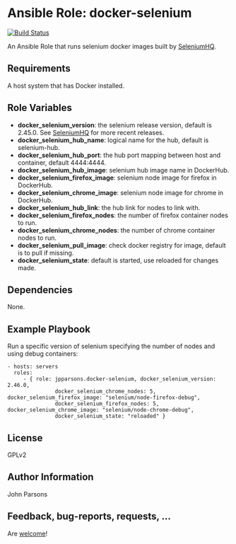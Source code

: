 Ansible Role: docker-selenium
=========

[![Build Status](https://travis-ci.org/jpparsons/ansible-role-docker-selenium.svg)](https://travis-ci.org/jpparsons/ansible-role-docker-selenium)

An Ansible Role that runs selenium docker images built by [SeleniumHQ](https://github.com/SeleniumHQ/docker-selenium).

Requirements
------------

A host system that has Docker installed.

Role Variables
--------------

- __docker_selenium_version__: the selenium release version, default is 2.45.0. See [SeleniumHQ](https://github.com/SeleniumHQ/docker-selenium) for more recent releases.
- __docker_selenium_hub_name__: logical name for the hub, default is selenium-hub.
- __docker_selenium_hub_port__: the hub port mapping between host and container, default 4444:4444.
- __docker_selenium_hub_image__: selenium hub image name in DockerHub.
- __docker_selenium_firefox_image__: selenium node image for firefox in DockerHub.
- __docker_selenium_chrome_image__: selenium node image for chrome in DockerHub.
- __docker_selenium_hub_link__: the hub link for nodes to link with.
- __docker_selenium_firefox_nodes__: the number of firefox container nodes to run.
- __docker_selenium_chrome_nodes__: the number of chrome container nodes to run.
- __docker_selenium_pull_image__: check docker registry for image, default is to pull if missing.
- __docker_selenium_state__: default is started, use reloaded for changes made.

Dependencies
------------

None.

Example Playbook
----------------

Run a specific version of selenium specifying the number of nodes and using debug containers:

    - hosts: servers
      roles:
         - { role: jpparsons.docker-selenium, docker_selenium_version: 2.46.0, 
                   docker_selenium_chrome_nodes: 5, docker_selenium_firefox_image: "selenium/node-firefox-debug",
                   docker_selenium_firefox_nodes: 5,  docker_selenium_chrome_image: "selenium/node-chrome-debug",
                   docker_selenium_state: "reloaded" }

License
-------

GPLv2

Author Information
------------------

John Parsons

Feedback, bug-reports, requests, ...
------------------
Are [welcome](https://github.com/jpparsons/ansible-role-docker-selenium/issues)!
